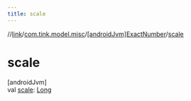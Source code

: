 ```yaml
---
title: scale
---
```

//[link](../../../index.html)/[com.tink.model.misc](../index.html)/[[androidJvm]ExactNumber](index.html)/[scale](scale.html)



# scale



[androidJvm]\
val [scale](scale.html): [Long](https://kotlinlang.org/api/latest/jvm/stdlib/kotlin/-long/index.html)




